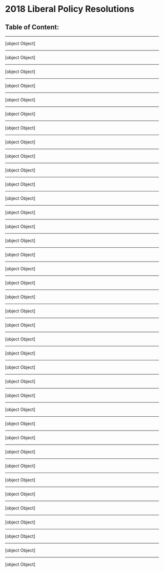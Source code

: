 
# 2018 Liberal Policy Resolutions

## Table of Content:



-------------------

[object Object]

 ------------------- 

[object Object]

 ------------------- 

[object Object]

 ------------------- 

[object Object]

 ------------------- 

[object Object]

 ------------------- 

[object Object]

 ------------------- 

[object Object]

 ------------------- 

[object Object]

 ------------------- 

[object Object]

 ------------------- 

[object Object]

 ------------------- 

[object Object]

 ------------------- 

[object Object]

 ------------------- 

[object Object]

 ------------------- 

[object Object]

 ------------------- 

[object Object]

 ------------------- 

[object Object]

 ------------------- 

[object Object]

 ------------------- 

[object Object]

 ------------------- 

[object Object]

 ------------------- 

[object Object]

 ------------------- 

[object Object]

 ------------------- 

[object Object]

 ------------------- 

[object Object]

 ------------------- 

[object Object]

 ------------------- 

[object Object]

 ------------------- 

[object Object]

 ------------------- 

[object Object]

 ------------------- 

[object Object]

 ------------------- 

[object Object]

 ------------------- 

[object Object]

 ------------------- 

[object Object]

 ------------------- 

[object Object]

 ------------------- 

[object Object]

 ------------------- 

[object Object]

 ------------------- 

[object Object]

 ------------------- 

[object Object]

 ------------------- 

[object Object]

 ------------------- 

[object Object]

    